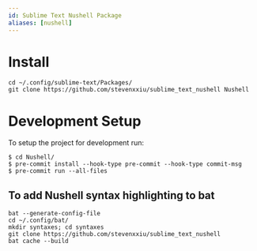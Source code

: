 ```yaml
---
id: Sublime Text Nushell Package
aliases: [nushell]
---
```


# Install

```nu
cd ~/.config/sublime-text/Packages/
git clone https://github.com/stevenxxiu/sublime_text_nushell Nushell
```

# Development Setup

To setup the project for development run:

```nu
$ cd Nushell/
$ pre-commit install --hook-type pre-commit --hook-type commit-msg
$ pre-commit run --all-files
```

## To add Nushell syntax highlighting to bat

```nu
bat --generate-config-file
cd ~/.config/bat/
mkdir syntaxes; cd syntaxes
git clone https://github.com/stevenxxiu/sublime_text_nushell
bat cache --build
```
